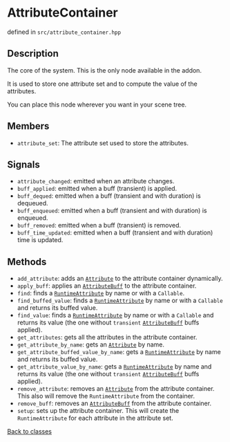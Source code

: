﻿AttributeContainer
=================

defined in `src/attribute_container.hpp`

## Description

The core of the system. This is the only node available in the addon.

It is used to store one attribute set and to compute the value of the attributes.

You can place this node wherever you want in your scene tree. 

## Members

- `attribute_set`: The attribute set used to store the attributes.

## Signals

- `attribute_changed`: emitted when an attribute changes.
- `buff_applied`: emitted when a buff (transient) is applied.
- `buff_dequed`: emitted when a buff (transient and with duration) is dequeued.
- `buff_enqueued`: emitted when a buff (transient and with duration) is enqueued.
- `buff_removed`: emitted when a buff (transient) is removed.
- `buff_time_updated`: emitted when a buff (transient and with duration) time is updated.

## Methods

- `add_attribute`: adds an [`Attribute`](Attribute.md) to the attribute container dynamically.
- `apply_buff`: applies an [`AttributeBuff`](AttributeBuff.md) to the attribute container.
- `find`: finds a [`RuntimeAttribute`](RuntimeAttribute.md) by name or with a `Callable`.
- `find_buffed_value`: finds a [`RuntimeAttribute`](RuntimeAttribute.md) by name or with a `Callable` and returns its buffed value.
- `find_value`: finds a [`RuntimeAttribute`](RuntimeAttribute.md) by name or with a `Callable` and returns its value (the one without `transient` [`AttributeBuff`](AttributeBuff.md) buffs applied).
- `get_attributes`: gets all the attributes in the attribute container.
- `get_attribute_by_name`: gets an [`Attribute`](Attribute.md) by name.
- `get_attribute_buffed_value_by_name`: gets a [`RuntimeAttribute`](RuntimeAttribute.md) by name and returns its buffed value.
- `get_attribute_value_by_name`: gets a [`RuntimeAttribute`](RuntimeAttribute.md) by name and returns its value (the one without `transient` [`AttributeBuff`](AttributeBuff.md) buffs applied).
- `remove_attribute`: removes an [`Attribute`](Attribute.md) from the attribute container. This also will remove the `RuntimeAttribute` from the container.
- `remove_buff`: removes an [`AttributeBuff`](AttributeBuff.md) from the attribute container.
- `setup`: sets up the attribute container. This will create the `RuntimeAttribute` for each attribute in the attribute set.

[Back to classes](README.md)
